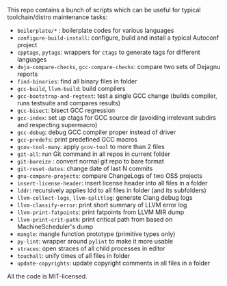 This repo contains a bunch of scripts which can be useful
for typical toolchain/distro maintenance tasks:
* `boilerplate/*` : boilerplate codes for various languages
* `configure-build-install`: configure, build and install a typical Autoconf project
* `cpptags`, `pytags`: wrappers for `ctags` to generate tags for different languages
* `deja-compare-checks`, `gcc-compare-checks`: compare two sets of Dejagnu reports
* `find-binaries`: find all binary files in folder
* `gcc-build`, `llvm-build`: build compilers
* `gcc-bootstrap-and-regtest`: test a single GCC change (builds compiler, runs testsuite and compares results)
* `gcc-bisect`: bisect GCC regression
* `gcc-index`: set up ctags for GCC source dir (avoiding irrelevant subdirs and respecting supermacro)
* `gcc-debug`: debug GCC compiler proper instead of driver
* `gcc-predefs`: print predefined GCC macros
* `gcov-tool-many`: apply `gcov-tool` to more than 2 files
* `git-all`: run Git command in all repos in current folder
* `git-bareize` : convert normal git repo to bare format
* `git-reset-dates`: change date of last N commits
* `gnu-compare-projects`: compare ChangeLogs of two OSS projects
* `insert-license-header`: insert license header into all files in a folder
* `lddr`: recursively applies ldd to all files in folder (and its subfolders)
* `llvm-collect-logs`, `llvm-splitlog`: generate Clang debug logs
* `llvm-classify-error`: print short summary of LLVM error log
* `llvm-print-fatpoints`: print fatpoints from LLVM MIR dump
* `llvm-print-crit-path`: print critical path from based on MachineScheduler's dump
* `mangle`: mangle function prototype (primitive types only)
* `py-lint`: wrapper around `pylint` to make it more usable
* `straces`: open straces of all child processes in editor
* `touchall`: unify times of all files in folder
* `update-copyrights`: update copyright comments in all files in a folder

All the code is MIT-licensed.
